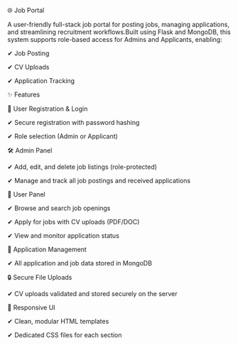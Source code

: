 🌐 Job Portal

A user-friendly full-stack job portal for posting jobs, managing applications, and streamlining recruitment workflows.Built using Flask and MongoDB, this system supports role-based access for Admins and Applicants, enabling:

✔ Job Posting

✔ CV Uploads

✔ Application Tracking
<br>







✨ Features

🔑 User Registration & Login

✔ Secure registration with password hashing

✔ Role selection (Admin or Applicant)


🛠 Admin Panel

✔ Add, edit, and delete job listings (role-protected)

✔ Manage and track all job postings and received applications


👤 User Panel

✔ Browse and search job openings

✔ Apply for jobs with CV uploads (PDF/DOC)

✔ View and monitor application status


📂 Application Management

✔ All application and job data stored in MongoDB


🔒 Secure File Uploads

✔ CV uploads validated and stored securely on the server


🎨 Responsive UI

✔ Clean, modular HTML templates

✔ Dedicated CSS files for each section




